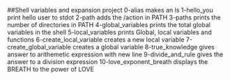 ##Shell variables and expansion project
0-alias makes an ls
1-hello_you print hello user to stdot
2-path adds the /action in PATH
3-paths prints the number of directories in PATH
4-global_variables prints the total global variables in the shell
5-local_variables prints Global, local variables and functions
6-create_local_variable creates a new local variable
7-create_global_variable creates a global variable
8-true_knowledge gives answer to arithemetic expression with new line
9-divide_and_rule gives the answer to a division expression
10-love_exponent_breath displays the BREATH to the power of LOVE
